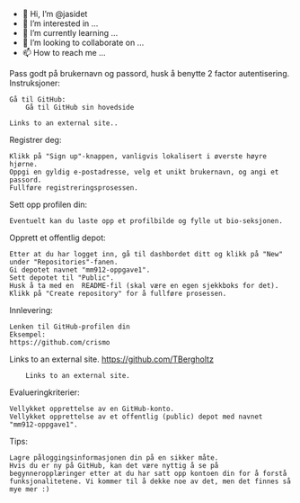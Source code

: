 - 👋 Hi, I’m @jasidet
- 👀 I’m interested in ...
- 🌱 I’m currently learning ...
- 💞️ I’m looking to collaborate on ...
- 📫 How to reach me ...

<!---
jasidet/jasidet is a ✨ special ✨ repository because its `README.md` (this file) appears on your GitHub profile.
You can click the Preview link to take a look at your changes.
--->

Pass godt på brukernavn og passord, husk å benytte 2 factor autentisering.
Instruksjoner:

    Gå til GitHub:
        Gå til GitHub sin hovedside 

    Links to an external site..

Registrer deg:

    Klikk på "Sign up"-knappen, vanligvis lokalisert i øverste høyre hjørne.
    Oppgi en gyldig e-postadresse, velg et unikt brukernavn, og angi et passord.
    Fullføre registreringsprosessen.

Sett opp profilen din:

    Eventuelt kan du laste opp et profilbilde og fylle ut bio-seksjonen.

Opprett et offentlig depot:

    Etter at du har logget inn, gå til dashbordet ditt og klikk på "New" under "Repositories"-fanen.
    Gi depotet navnet "mm912-oppgave1".
    Sett depotet til "Public".
    Husk å ta med en  README-fil (skal være en egen sjekkboks for det).
    Klikk på "Create repository" for å fullføre prosessen.

Innlevering:

    Lenken til GitHub-profilen din
    Eksempel: 
    https://github.com/crismo 

Links to an external site.
https://github.com/TBergholtz

        Links to an external site.

Evalueringkriterier:

    Vellykket opprettelse av en GitHub-konto.
    Vellykket opprettelse av et offentlig (public) depot med navnet "mm912-oppgave1".

Tips:

    Lagre påloggingsinformasjonen din på en sikker måte.
    Hvis du er ny på GitHub, kan det være nyttig å se på begynneropplæringer etter at du har satt opp kontoen din for å forstå funksjonalitetene. Vi kommer til å dekke noe av det, men det finnes så mye mer :)
